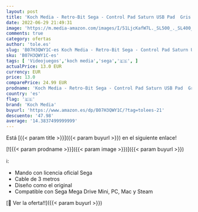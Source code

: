```yaml
---
layout: post
title: 'Koch Media - Retro-Bit Sega - Control Pad Saturn USB Pad  Gris [Sega Saturn]'
date: 2022-06-29 21:49:31
image: 'https://m.media-amazon.com/images/I/51LjcKafW7L._SL500_._SL400_.jpg'
comments: true
category: ofertas
author: 'tole.es'
slug: 'B07H3QWY1C-es Koch Media - Retro-Bit Sega - Control Pad Saturn USB Pad...'
sku: 'B07H3QWY1C-es'
tags: [ 'Videojuegos','koch media','sega','🇪🇸', ]
actualPrice: 13.0 EUR
currency: EUR
price: 13.0
comparePrice: 24.99 EUR
prodname: 'Koch Media - Retro-Bit Sega - Control Pad Saturn USB Pad  Gris [Sega Saturn]'
country: 'es'
flag: '🇪🇸'
brand: 'Koch Media'
buyurl: 'https://www.amazon.es/dp/B07H3QWY1C/?tag=tolees-21'
descuento: '47.98'
average: '14.3837499999999'
---
```


Está [{{< param title >}}]({{< param buyurl >}}) en el siguiente enlace!

[![{{< param prodname >}}]({{< param image >}})]({{< param buyurl >}})

ℹ️:

- Mando con licencia oficial Sega
- Cable de 3 metros
- Diseño como el original
- Compatible con Sega Mega Drive Mini, PC, Mac y Steam

[🛒 Ver la oferta!!]({{< param buyurl >}})
